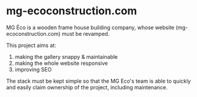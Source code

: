 mg-ecoconstruction.com
======================

MG Éco is a wooden frame house building company, whose website (mg-ecoconstruction.com) must be revamped.

This project aims at:

1. making the gallery snappy & maintainable
2. making the whole website responsive
3. improving SEO

The stack must be kept simple so that the MG Eco's team is able to quickly and easily claim ownership of the project, including maintenance.
